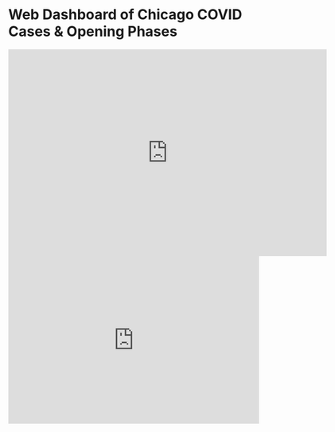 # Web Dashboard of Chicago COVID Cases & Opening Phases

<iframe src='https://gfycat.com/ifr/CalculatingUnsungBlacklemur' frameborder='0' scrolling='no' allowfullscreen width='640' height='416'></iframe>

<div style='position:relative; padding-bottom:calc(58.13% + 44px)'><iframe src='https://gfycat.com/ifr/CalculatingUnsungBlacklemur' frameborder='0' scrolling='no' width='100%' height='100%' style='position:absolute;top:0;left:0;' allowfullscreen></iframe></div>
